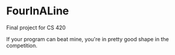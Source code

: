 FourInALine
===========

Final project for CS 420

If your program can beat mine, you're in pretty good shape in the competition.

